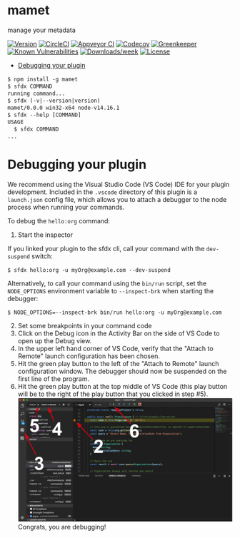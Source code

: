 mamet
=====

manage your metadata

[![Version](https://img.shields.io/npm/v/mamet.svg)](https://npmjs.org/package/mamet)
[![CircleCI](https://circleci.com/gh/mametDev/mamet/tree/master.svg?style=shield)](https://circleci.com/gh/mametDev/mamet/tree/master)
[![Appveyor CI](https://ci.appveyor.com/api/projects/status/github/mametDev/mamet?branch=master&svg=true)](https://ci.appveyor.com/project/heroku/mamet/branch/master)
[![Codecov](https://codecov.io/gh/mametDev/mamet/branch/master/graph/badge.svg)](https://codecov.io/gh/mametDev/mamet)
[![Greenkeeper](https://badges.greenkeeper.io/mametDev/mamet.svg)](https://greenkeeper.io/)
[![Known Vulnerabilities](https://snyk.io/test/github/mametDev/mamet/badge.svg)](https://snyk.io/test/github/mametDev/mamet)
[![Downloads/week](https://img.shields.io/npm/dw/mamet.svg)](https://npmjs.org/package/mamet)
[![License](https://img.shields.io/npm/l/mamet.svg)](https://github.com/mametDev/mamet/blob/master/package.json)

<!-- toc -->
* [Debugging your plugin](#debugging-your-plugin)
<!-- tocstop -->
<!-- install -->
<!-- usage -->
```sh-session
$ npm install -g mamet
$ sfdx COMMAND
running command...
$ sfdx (-v|--version|version)
mamet/0.0.0 win32-x64 node-v14.16.1
$ sfdx --help [COMMAND]
USAGE
  $ sfdx COMMAND
...
```
<!-- usagestop -->
<!-- commands -->

<!-- commandsstop -->
<!-- debugging-your-plugin -->
# Debugging your plugin
We recommend using the Visual Studio Code (VS Code) IDE for your plugin development. Included in the `.vscode` directory of this plugin is a `launch.json` config file, which allows you to attach a debugger to the node process when running your commands.

To debug the `hello:org` command: 
1. Start the inspector
  
If you linked your plugin to the sfdx cli, call your command with the `dev-suspend` switch: 
```sh-session
$ sfdx hello:org -u myOrg@example.com --dev-suspend
```
  
Alternatively, to call your command using the `bin/run` script, set the `NODE_OPTIONS` environment variable to `--inspect-brk` when starting the debugger:
```sh-session
$ NODE_OPTIONS=--inspect-brk bin/run hello:org -u myOrg@example.com
```

2. Set some breakpoints in your command code
3. Click on the Debug icon in the Activity Bar on the side of VS Code to open up the Debug view.
4. In the upper left hand corner of VS Code, verify that the "Attach to Remote" launch configuration has been chosen.
5. Hit the green play button to the left of the "Attach to Remote" launch configuration window. The debugger should now be suspended on the first line of the program. 
6. Hit the green play button at the top middle of VS Code (this play button will be to the right of the play button that you clicked in step #5).
<br><img src=".images/vscodeScreenshot.png" width="480" height="278"><br>
Congrats, you are debugging!
